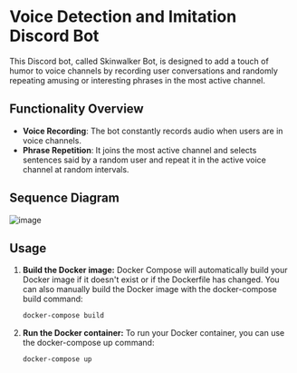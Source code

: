 # Voice Detection and Imitation Discord Bot

This Discord bot, called Skinwalker Bot, is designed to add a touch of humor to
voice channels by recording user conversations and randomly repeating amusing or
interesting phrases in the most active channel.

## Functionality Overview

- **Voice Recording**: The bot constantly records audio when users are in voice
  channels.
- **Phrase Repetition**: It joins the most active channel and selects sentences
  said by a random user and repeat it in the active voice channel at random
  intervals.

## Sequence Diagram

![image](https://github.com/ibrahim-kabir/discord-skinwalker-bot/assets/117961703/f4363154-fab4-4930-87f3-2bd6968c241b)

## Usage

1. **Build the Docker image:** Docker Compose will automatically build your
   Docker image if it doesn't exist or if the Dockerfile has changed. You can
   also manually build the Docker image with the docker-compose build command:
   ```cmd
   docker-compose build
   ```
1. **Run the Docker container:** To run your Docker container, you can use the
   docker-compose up command:
   ```
   docker-compose up
   ```

